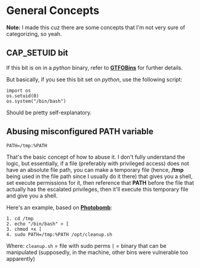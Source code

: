 # General Concepts

**Note:** I made this cuz there are some concepts that I'm not very sure of categorizing, so yeah.

## CAP_SETUID bit

If this bit is on in a _python_ binary, refer to [**GTFOBins**](https://gtfobins.github.io/gtfobins/python/#capabilities) for further details.

But basically, if you see this bit set on _python_, use the following script:

```
import os
os.setuid(0)
os.system("/bin/bash")
```

Should be pretty self-explanatory.

## Abusing misconfigured PATH variable

```
PATH=/tmp:%PATH
```

That's the basic concept of how to abuse it. I don't fully understand the logic, but essentially, if a file (preferably with privileged access) does not have an absolute file path, you can make a temporary file (hence, **/tmp** being used in the file path since I usually do it there) that gives you a shell, set execute permissions for it, then reference that **PATH** before the file that actually has the escalated privileges, then it'll execute this temporary file and give you a shell.

Here's an example, based on [**Photobomb**](HTB/Photobomb/Writeup.md):

```
1. cd /tmp
2. echo "/bin/bash" > [
3. chmod +x [
4. sudo PATH=/tmp:%PATH /opt/cleanup.sh
```

Where:
```cleanup.sh``` = file with sudo perms
```[``` = binary that can be manipulated (supposedly, in the machine, other bins were vulnerable too apparently)
